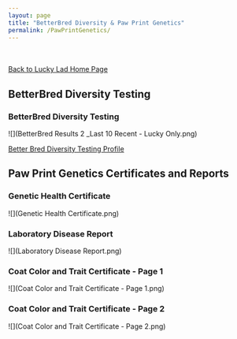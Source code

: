 ```yaml
---
layout: page
title: "BetterBred Diversity & Paw Print Genetics"
permalink: /PawPrintGenetics/
---
```

<br />
<br />
<a href="https://ryancaseymba.github.io/LuckyLad/">Back to Lucky Lad Home Page</a>


## BetterBred Diversity Testing

### BetterBred Diversity Testing
![](BetterBred Results 2 _Last 10 Recent - Lucky Only.png)

<a href="https://www.betterbred.com/profile/?link=12014" target="_blank">Better Bred Diversity Testing Profile</a>

## Paw Print Genetics Certificates and Reports

### Genetic Health Certificate
![](Genetic Health Certificate.png)

### Laboratory Disease Report
![](Laboratory Disease Report.png)

### Coat Color and Trait Certificate - Page 1
![](Coat Color and Trait Certificate - Page 1.png)

### Coat Color and Trait Certificate - Page 2
![](Coat Color and Trait Certificate - Page 2.png)
